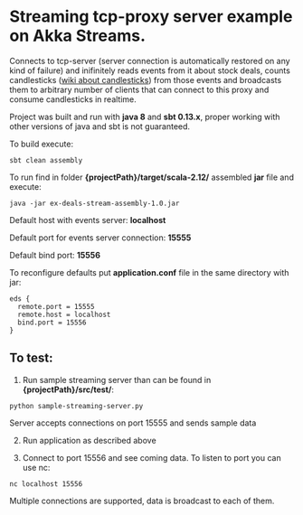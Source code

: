 # Streaming tcp-proxy server example on Akka Streams.

Connects to tcp-server (server connection is automatically restored on any kind of failure) and inifinitely reads events from it about stock deals, counts candlesticks ([wiki about candlesticks](https://en.wikipedia.org/wiki/Candlestick_chart)) from those events and broadcasts them to arbitrary number of clients that can connect to this proxy and consume candlesticks in realtime.

Project was built and run with **java 8** and **sbt 0.13.x**, proper working with other versions of java and sbt is not guaranteed.

To build execute:
```
sbt clean assembly
```

To run find in folder **{projectPath}/target/scala-2.12/** assembled **jar** file
and execute:
```
java -jar ex-deals-stream-assembly-1.0.jar
```

Default host with events server: **localhost**

Default port for events server connection: **15555**

Default bind port: **15556**

To reconfigure defaults put **application.conf** file in the same directory with jar: 
```
eds {
  remote.port = 15555
  remote.host = localhost
  bind.port = 15556
}
```

## To test:

1. Run sample streaming server than can be found in **{projectPath}/src/test/**:
  ```
  python sample-streaming-server.py
  ```
  Server accepts connections on port 15555 and sends sample data
  
2. Run application as described above

3. Connect to port 15556 and see coming data. To listen to port you can use nc:
  ```
  nc localhost 15556
  ```
  Multiple connections are supported, data is broadcast to each of them.
